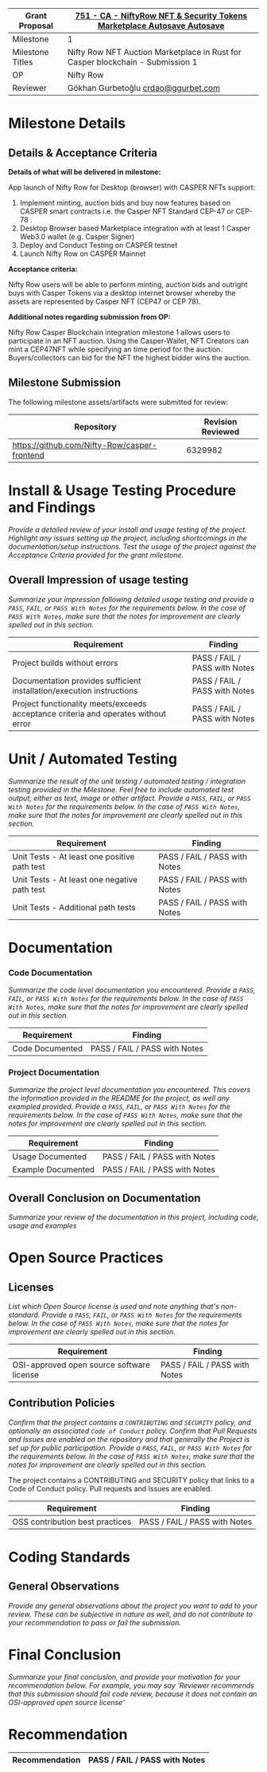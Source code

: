 Grant Proposal | [751 - CA - NiftyRow NFT & Security Tokens Marketplace Autosave Autosave](https://portal.devxdao.com/public-proposals/751)
------------ | -------------
Milestone | 1
Milestone Titles | Nifty Row NFT Auction Marketplace in Rust for Casper blockchain - Submission 1
OP | Nifty Row
Reviewer | Gökhan Gurbetoğlu <crdao@ggurbet.com>

# Milestone Details

## Details & Acceptance Criteria

**Details of what will be delivered in milestone:**

App launch of Nifty Row for Desktop (browser) with CASPER NFTs support:
1. Implement minting, auction bids and buy now features based on CASPER smart contracts i.e. the Casper NFT Standard CEP-47 or CEP-78 .
2. Desktop Browser based Marketplace integration with at least 1 Casper Web3.0 wallet (e.g. Casper Signer)
3. Deploy and Conduct Testing on CASPER testnet
4. Launch Nifty Row on CASPER Mainnet

**Acceptance criteria:**

Nifty Row users will be able to perform minting, auction bids and outright buys with Casper Tokens via a desktop internet browser whereby the assets are represented by Casper NFT (CEP47 or CEP 78).

**Additional notes regarding submission from OP:**

Nifty Row Casper Blockchain integration milestone 1 allows users to participate in an NFT auction. Using the Casper-Wallet, NFT Creators can mint a CEP47NFT while specifying an time period for the auction. Buyers/collectors can bid for the NFT the highest bidder wins the auction.

## Milestone Submission

The following milestone assets/artifacts were submitted for review:

Repository | Revision Reviewed
------------ | -------------
https://github.com/Nifty-Row/casper-frontend | 6329982


# Install & Usage Testing Procedure and Findings

_Provide a detailed review of your install and usage testing of the project. Highlight any issues setting up the project,
including shortcomings in the documentation/setup instructions. Test the usage of the project against the Acceptance Criteria
provided for the grant milestone._

## Overall Impression of usage testing

_Summarize your impression following detailed usage testing and provide a `PASS`, `FAIL`, or `PASS With Notes` for the requirements
below. In the case of `PASS With Notes`, make sure that the notes for improvement are clearly spelled out in this section._

Requirement | Finding
------------ | -------------
Project builds without errors | PASS / FAIL / PASS with Notes
Documentation provides sufficient installation/execution instructions | PASS / FAIL / PASS with Notes
Project functionality meets/exceeds acceptance criteria and operates without error | PASS / FAIL / PASS with Notes

# Unit / Automated Testing

_Summarize the result of the unit testing / automated testing / integration testing provided in the Milestone. Feel free to include
automated test output, either as text, image or other artifact. Provide a `PASS`, `FAIL`, or `PASS With Notes` for the requirements
below. In the case of `PASS With Notes`, make sure that the notes for improvement are clearly spelled out in this section._

Requirement | Finding
------------ | -------------
Unit Tests - At least one positive path test | PASS / FAIL / PASS with Notes
Unit Tests - At least one negative path test | PASS / FAIL / PASS with Notes
Unit Tests - Additional path tests | PASS / FAIL / PASS with Notes

# Documentation

### Code Documentation

_Summarize the code level documentation you encountered. Provide a `PASS`, `FAIL`, or `PASS With Notes` for the requirements
below. In the case of `PASS With Notes`, make sure that the notes for improvement are clearly spelled out in this section._

Requirement | Finding
------------ | -------------
Code Documented | PASS / FAIL / PASS with Notes

### Project Documentation

_Summarize the project level documentation you encountered. This covers the information provided in the README for the project, 
as well any exampled provided. Provide a `PASS`, `FAIL`, or `PASS With Notes` for the requirements
below. In the case of `PASS With Notes`, make sure that the notes for improvement are clearly spelled out in this section._

Requirement | Finding
------------ | -------------
Usage Documented | PASS / FAIL / PASS with Notes
Example Documented | PASS / FAIL / PASS with Notes

## Overall Conclusion on Documentation

_Summarize your review of the documentation in this project, including code, usage and examples_

# Open Source Practices

## Licenses

_List which Open Source license is used and note anything that's non-standard. Provide a `PASS`, `FAIL`, or `PASS With Notes` for the requirements
below. In the case of `PASS With Notes`, make sure that the notes for improvement are clearly spelled out in this section._

Requirement | Finding
------------ | -------------
OSI-approved open source software license | PASS / FAIL / PASS with Notes

## Contribution Policies

_Confirm that the project contains a `CONTRIBUTING` and `SECURITY` policy, and optionally an associated `Code of Conduct` policy. Confirm
that Pull Requests and Issues are enabled on the repository and that generally the Project is set up for public participation. 
Provide a `PASS`, `FAIL`, or `PASS With Notes` for the requirements
below. In the case of `PASS With Notes`, make sure that the notes for improvement are clearly spelled out in this section._

The project contains a CONTRIBUTING and SECURITY policy that links to a Code of Conduct policy. Pull requests and Issues are enabled.

Requirement | Finding
------------ | -------------
OSS contribution best practices | PASS / FAIL / PASS with Notes

# Coding Standards

## General Observations

_Provide any general observations about the project you want to add to your review. These can be subjective in nature as well, and do not
contribute to your recommendation to pass or fail the submission._

# Final Conclusion

_Summarize your final conclusion, and provide your motivation for your recommendation below. For example, you may say 'Reviewer recommends that this
submission should fail code review, because it does not contain an OSI-approved open source license'_

# Recommendation

Recommendation | PASS / FAIL / PASS with Notes
------------ | -------------
